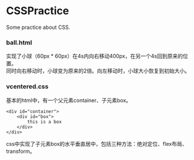 # CSSPractice
Some practice about CSS.

### ball.html

实现了小球（60px * 60px）在4s内向右移动400px，在另一个4s回到原来的位置。  
同时向右移动时，小球变为原来的2倍。向左移动时，小球大小恢复到初始大小。

### vcentered.css  

基本的html中，有一个父元素container、子元素box。
```
<div id="container">
    <div id="box">
        this is a box
    </div>
</div>
```
css中实现了子元素box的水平垂直居中，包括三种方法：绝对定位、flex布局、transform。

